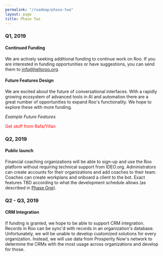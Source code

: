 ```yaml
---
permalink: "/roadmap/phase-two"
layout: page
title: Phase Two
---
```


<div class="row">
  <div class="col s12 l12">
      <h3>Q1, 2019</h3>
      <h4>Continued Funding</h4>
      <p>
        We are actively seeking additional funding to continue work on Roo. If you are interested in funding opportunities or have suggestions, you can send them to <a href="mailto:info@helloroo.org">info@helloroo.org</a>.
      </p>
      <h4>Future Features Design</h4>
      <p>
        We are excited about the future of conversational interfaces. With a rapidly growing ecosystem of advanced tools in AI and automation there are a great number of opportunities to expand Roo's functionality. We hope to explore these with more funding. 
      </p>
      <p style="font-style: italic">Example Future Features</p>
      <p style="color: red">Get stuff from Rafa/Yifan</p>
      <h3>Q2, 2019</h3>
      <h4>Public launch</h4>
      <p>
        Financial coaching organizations will be able to sign-up and use the Roo platform without requiring technical support from IDEO.org. Administrators can create accounts for their organizations and add coaches to their team. Coaches can create workplans and onboard a client to the bot. Exact features TBD according to what the development schedule allows (as described in <a href="/roadmap/phase-one/">Phase One</a>).
      </p>
      <h3>Q2 - Q3, 2019</h3>
      <h4>CRM Integration</h4>
      <p>
        If funding is granted, we hope to be able to support CRM integration. Records in Roo can be sync'd with records in an organization's database. Unfortunately, we will be unable to develop customized solutions for every organization. Instead, we will use data from Prosperity Now's network to determine the CRMs with the most usage across organizations and develop for those. 
      </p>
  </div>
</div>
